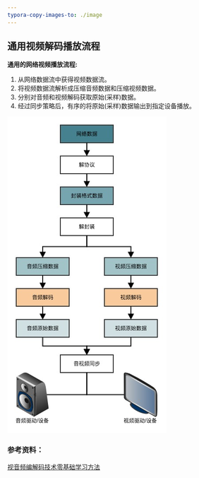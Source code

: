 ```yaml
---
typora-copy-images-to: ./image
---
```


## 通用视频解码播放流程

**通用的网络视频播放流程:**

1. 从网络数据流中获得视频数据流。
2. 将视频数据流解析成压缩音频数据和压缩视频数据。
3. 分别对音频和视频解码获取原始(采样)数据。
4. 经过同步策略后，有序的将原始(采样)数据输出到指定设备播放。

![视频解码播放流程](image/视频解码播放流程.jpg)

### 参考资料：

[视音频编解码技术零基础学习方法](http://blog.csdn.net/leixiaohua1020/article/details/18893769)